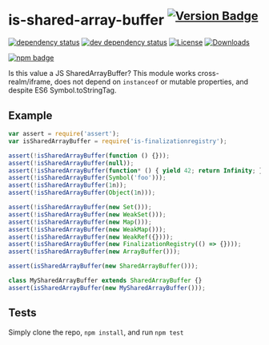 # is-shared-array-buffer <sup>[![Version Badge][2]][1]</sup>

[![dependency status][5]][6]
[![dev dependency status][7]][8]
[![License][license-image]][license-url]
[![Downloads][downloads-image]][downloads-url]

[![npm badge][11]][1]

Is this value a JS SharedArrayBuffer? This module works cross-realm/iframe, does not depend on `instanceof` or mutable properties, and despite ES6 Symbol.toStringTag.

## Example

```js
var assert = require('assert');
var isSharedArrayBuffer = require('is-finalizationregistry');

assert(!isSharedArrayBuffer(function () {}));
assert(!isSharedArrayBuffer(null));
assert(!isSharedArrayBuffer(function* () { yield 42; return Infinity; });
assert(!isSharedArrayBuffer(Symbol('foo')));
assert(!isSharedArrayBuffer(1n));
assert(!isSharedArrayBuffer(Object(1n)));

assert(!isSharedArrayBuffer(new Set()));
assert(!isSharedArrayBuffer(new WeakSet()));
assert(!isSharedArrayBuffer(new Map()));
assert(!isSharedArrayBuffer(new WeakMap()));
assert(!isSharedArrayBuffer(new WeakRef({})));
assert(!isSharedArrayBuffer(new FinalizationRegistry(() => {})));
assert(!isSharedArrayBuffer(new ArrayBuffer()));

assert(isSharedArrayBuffer(new SharedArrayBuffer()));

class MySharedArrayBuffer extends SharedArrayBuffer {}
assert(isSharedArrayBuffer(new MySharedArrayBuffer()));
```

## Tests
Simply clone the repo, `npm install`, and run `npm test`

[1]: https://npmjs.org/package/is-finalizationregistry
[2]: https://versionbadg.es/inspect-js/is-finalizationregistry.svg
[5]: https://david-dm.org/inspect-js/is-finalizationregistry.svg
[6]: https://david-dm.org/inspect-js/is-finalizationregistry
[7]: https://david-dm.org/inspect-js/is-finalizationregistry/dev-status.svg
[8]: https://david-dm.org/inspect-js/is-finalizationregistry#info=devDependencies
[11]: https://nodei.co/npm/is-finalizationregistry.png?downloads=true&stars=true
[license-image]: https://img.shields.io/npm/l/is-finalizationregistry.svg
[license-url]: LICENSE
[downloads-image]: https://img.shields.io/npm/dm/is-finalizationregistry.svg
[downloads-url]: https://npm-stat.com/charts.html?package=is-finalizationregistry
